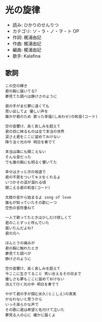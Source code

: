 光の旋律
=========

- 読み: ひかりのせんりつ
- カテゴリ: ソ・ラ・ノ・ヲ・ト OP
- 作詞: 梶浦由記
- 作曲: 梶浦由記
- 編曲: 梶浦由記
- 歌手: Kalafina


歌詞
-----

    この空の輝き
    君の胸に届いてる?
    夢見てた調べは静けさのように

    君の手がまだ夢に遠くても
    思い出してよ 優しい声を
    誰かが君のため 歌った幸福(しあわせ)の和音(コード)

    空の音響け、高く哀しみを超えて
    君の目に映るものは全て本当の世界
    涙さえ君をここに留めておけない
    降り注ぐ光の中 明日を奏でて

    本当は誰にも聞こえない
    そんな音だった
    でも誰の胸にも明るく響いてた

    幸せはきっと次の坂道で
    君の不意をついてキスをくれるよ
    いつかその涙が涸れる頃
    聞こえる君の和音(コード)

    太鼓の音から始まるよ song of love
    誰もが知っていたその歌に一つ
    空色の音符重ねて

    一人で歌ってたときは少しだけ寂しくて
    君のことずっと呼んでいた
    届いたんだよね?
    君の元へ

    ほんとうの痛みが
    君の胸に触れたとき
    夢見てた調べが
    静けさのように

    空の音響け、高く哀しみを超えて
    今ここに生きてること 笑い合えるその日まで
    優しさも夢もここに留めておけない
    消えて行く光の中 明日を奏でて

    やがて君の手が掴む氷久(とこしえ)の真実
    かなわないと思うから
    いっそ高らかな声で
    その歌に君は希望と名付けて泣いた
    夢見る人の心に 確かに届くよ

